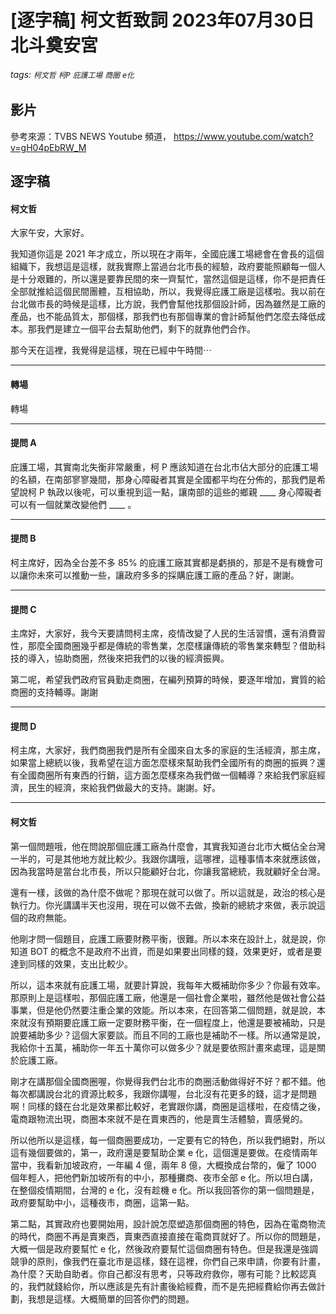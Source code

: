 # [逐字稿] 柯文哲致詞 2023年07月30日 北斗奠安宮

###### tags: `柯文哲` `柯P` `庇護工場` `商圈` `e化`

## 影片

參考來源：TVBS NEWS Youtube 頻道， https://www.youtube.com/watch?v=gH04pEbRW_M


## 逐字稿

#### 柯文哲

大家午安，大家好。

我知道你這是 2021 年才成立，所以現在才兩年，全國庇護工場總會在會長的這個組織下，我想這是這樣，就我實際上當過台北市長的經驗，政府要能照顧每一個人是十分艰難的，所以還是要靠民間的來一齊幫忙，當然這個是這樣，你不是把責任全部就推給這個民間團體，互相協助，所以，我覺得庇護工廠是這樣啦。我以前在台北做市長的時候是這樣，比方說，我們會幫他找那個設計師，因為雖然是工廠的產品，也不能品質太，那個樣，那我們也有那個專業的會計師幫他們怎麼去降低成本。那我們是建立一個平台去幫助他們，剩下的就靠他們合作。

那今天在這裡，我覺得是這樣，現在已經中午時間⋯

---

#### 轉場

轉場

---

#### 提問 A

庇護工場，其實南北失衡非常嚴重，柯 P 應該知道在台北市佔大部分的庇護工場的名額，在南部寥寥幾間，那身心障礙者其實是全國都平均在分佈的，那我們是希望說柯 P 執政以後呢，可以重視到這一點，讓南部的這些的鄉親 ____  身心障礙者可以有一個就業改變他們 ____ 。

---

#### 提問 B

柯主席好，因為全台差不多 85% 的庇護工廠其實都是虧損的，那是不是有機會可以讓你未來可以推動一些，讓政府多多的採購庇護工廠的產品？好，謝謝。

---

#### 提問 C

主席好，大家好，我今天要請問柯主席，疫情改變了人民的生活習慣，還有消費習性，那麼全國商圈幾乎都是傳統的零售業，怎麼樣讓傳統的零售業來轉型？借助科技的導入，協助商圈，然後來把我們的以後的經濟振興。

第二呢，希望我們政府官員勤走商圈，在編列預算的時候，要逐年增加，實質的給商圈的支持輔導。謝謝

---

#### 提問 D

柯主席，大家好，我們商圈我們是所有全國來自太多的家庭的生活經濟，那主席，如果當上總統以後，我希望在這方面怎麼樣來幫助我們全國所有的商圈的振興？還有全國商圈所有東西的行銷，這方面怎麼樣來為我們做一個輔導？來給我們家庭經濟，民生的經濟，來給我們做最大的支持。謝謝。好。

---

#### 柯文哲

第一個問題哦，他在問說那個庇護工廠為什麼會，其實我知道台北市大概佔全台灣一半的，可是其他地方就比較少。我跟你講哦，這哪裡，這種事情本來就應該做，因為我當時是當台北市長，所以只能顧好台北，你讓我當總統，我就顧好全台灣。

還有一樣，該做的為什麼不做呢？那現在就可以做了。所以這就是，政治的核心是執行力。你光講講半天也沒用，現在可以做不去做，換新的總統才來做，表示說這個的政府無能。

他剛才問一個題目，庇護工廠要財務平衡，很難。所以本來在設計上，就是說，你知道 BOT 的概念不是政府不出資，而是如果要出同樣的錢，效果更好，或者是要達到同樣的效果，支出比較少。

所以，這本來就有庇護工場，就要計算說，我每年大概補助你多少？你最有效率。那原則上是這樣啦，那個庇護工廠，他還是一個社會企業啦，雖然他是做社會公益事業，但是他仍然要注重企業的效能。所以本來，在回答第二個問題，就是說，本來就沒有預期要庇護工廠一定要財務平衡，在一個程度上，他還是要被補助，只是說要補助多少？這個大家要談。而且不同的工廠也是補助不一樣。所以通常是說，我給你十五萬，補助你一年五十萬你可以做多少？就是要依照計畫來處理，這是關於庇護工廠。

剛才在講那個全國商圈喔，你覺得我們台北市的商圈活動做得好不好？都不錯。他每次都講說台北的資源比較多，我跟你講喔，台北沒有花更多的錢，這才是問題啊！同樣的錢在台北是效果都比較好，老實跟你講，商圈是這樣啦，在疫情之後，電商跟物流出現，商圈本來就不是在賣東西的，他是賣生活體驗，賣感覺的。

所以他所以是這樣，每一個商圈要成功，一定要有它的特色，所以我們絕對，所以這有幾個要做的，第一，政府還是要幫助企業 e 化，這個還是要做。在疫情兩年當中，我看新加坡政府，一年編 4 億，兩年 8 億，大概換成台幣的，僱了 1000 個年輕人，把他們新加坡所有的中小，那種攤商、夜市全部 e 化。所以坦白講，在整個疫情期間，台灣的 e 化，沒有趁機 e 化。所以我回答你的第一個問題是，政府要幫助中小，這種夜市，商圈，這第一點。

第二點，其實政府也要開始用，設計說怎麼塑造那個商圈的特色，因為在電商物流的時代，商圈不再是賣東西，賣東西直接直接在電商買就好了。所以你的問題是，大概一個是政府要幫忙 e 化，然後政府要幫忙這個商圈有特色。但是我還是強調競爭的原則，像我們在臺北市是這樣，錢在這裡，你們自己來申請，你要有計畫，為什麼？天助自助者。你自己都沒有思考，只等政府救你，哪有可能？比較認真的，我們就錢給你，所以應該是先有計畫後給經費，而不是先把經費給你再去做計劃，我想是這樣。大概簡單的回答你們的問題。

